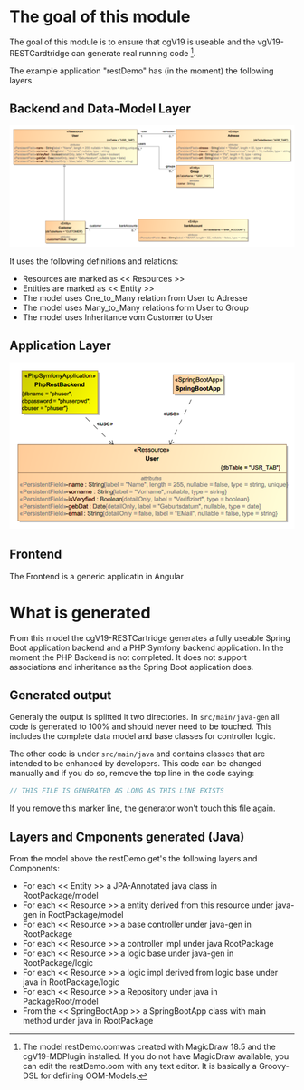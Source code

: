 # The goal of this module

The goal of this module is to ensure that cgV19
is useable and the vgV19-RESTCardtridge can generate real running code [^model]. 


The example application "restDemo" has (in the moment) the following layers.

## Backend and Data-Model Layer

![Data Layer](doc/img/datamodel.png?raw=true)

It uses the following definitions and relations:
* Resources are marked as << Resources >>
* Entities are marked as << Entity >>
* The model uses One_to_Many relation from User to Adresse
* The model uses Many_to_Many relations form User to Group
* The model uses Inheritance vom Customer to User

## Application Layer

![Application Layer](doc/img/application.png?raw=true)

## Frontend
The Frontend is a generic applicatin in Angular

# What is generated
From this model the cgV19-RESTCartridge generates a fully useable Spring Boot application backend
and a PHP Symfony backend application. In the moment the PHP Backend is not completed.
It does not support associations and inheritance as the Spring Boot application does.

## Generated output

Generaly the output is splitted it two directories. In ```src/main/java-gen``` all
code is generated to 100% and should never need to be touched. This includes the complete 
data model and base classes for controller logic.

The other code is under ```src/main/java``` and contains classes that are intended
to be enhanced by developers. This code can be changed manually and if you do so,
remove the top line in the code saying: 
```java 
// THIS FILE IS GENERATED AS LONG AS THIS LINE EXISTS
````
If you remove this marker line, the generator won't touch this file again. 

## Layers and Cmponents generated (Java)

From the model above the restDemo get's the following layers and Components:

* For each << Entity >> a JPA-Annotated java class in RootPackage/model
* For each << Resource >> a entity derived from this resource under java-gen in RootPackage/model
* For each << Resource >> a base controller under java-gen in RootPackage
* For each << Resource >> a controller impl under java RootPackage
* For each << Resource >> a logic base under java-gen in RootPackage/logic
* For each << Resource >> a logic impl derived from logic base under java in RootPackage/logic
* For each << Resource >> a Repository under java in PackageRoot/model
* From the << SpringBootApp >> a SpringBootApp class with main method under java in RootPackage


[^model]: The model restDemo.oomwas created with MagicDraw 18.5 and 
    the cgV19-MDPlugin installed. If you do not have MagicDraw available, 
    you can edit the restDemo.oom with any text editor. It is basically 
    a Groovy-DSL for defining OOM-Models.
